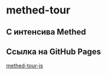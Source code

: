 # methed-tour
## С интенсива Methed
## Ссылка на GitHub Pages
[methed-tour-js](https://slawaslawa.github.io/methed-tour/)
